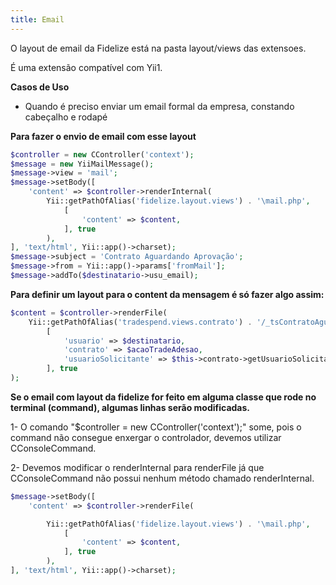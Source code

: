 ```yaml
---
title: Email
---
```


O layout de email da Fidelize está na pasta layout/views das extensoes.

É uma extensão compatível com Yii1.

**Casos de Uso**
- Quando é preciso enviar um email formal da empresa, constando cabeçalho e rodapé


**Para fazer o envio de email com esse layout**
```php
$controller = new CController('context');
$message = new YiiMailMessage();
$message->view = 'mail';
$message->setBody([
    'content' => $controller->renderInternal(
        Yii::getPathOfAlias('fidelize.layout.views') . '\mail.php',
            [
                'content' => $content,
            ], true
        ),
], 'text/html', Yii::app()->charset);
$message->subject = 'Contrato Aguardando Aprovação';
$message->from = Yii::app()->params['fromMail'];
$message->addTo($destinatario->usu_email);
```

**Para definir um layout para o content da mensagem é só fazer algo assim:**
```php
$content = $controller->renderFile(
    Yii::getPathOfAlias('tradespend.views.contrato') . '/_tsContratoAguardandoAprovacao.php',
        [
            'usuario' => $destinatario,
            'contrato' => $acaoTradeAdesao,
            'usuarioSolicitante' => $this->contrato->getUsuarioSolicitante(),
        ], true
);
```

**Se o email com layout da fidelize for feito em alguma classe que rode no terminal (command), algumas linhas serão modificadas.**

1- O comando "$controller = new CController('context');" some, pois o command não consegue enxergar o controlador, devemos utilizar CConsoleCommand.</p>
2- Devemos modificar o renderInternal para renderFile já que CConsoleCommand não possui nenhum método chamado renderInternal.

```php
$message->setBody([
    'content' => $controller->renderFile(

        Yii::getPathOfAlias('fidelize.layout.views') . '\mail.php',
            [
                'content' => $content,
            ], true
        ),
], 'text/html', Yii::app()->charset);
```